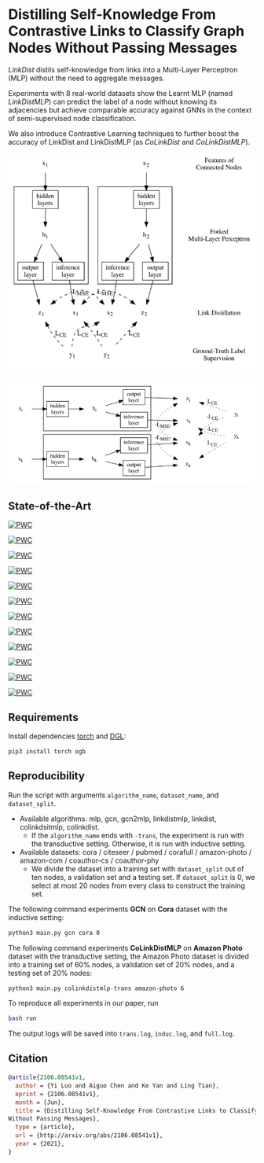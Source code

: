 # Distilling Self-Knowledge From Contrastive Links to Classify Graph Nodes Without Passing Messages

*LinkDist* distils self-knowledge from links into a Multi-Layer Perceptron (MLP) without the need to aggregate messages.

Experiments with 8 real-world datasets show the Learnt MLP (named *LinkDistMLP*) can predict the label of a node without knowing its adjacencies but achieve comparable accuracy against GNNs in the context of semi-supervised node classification.

We also introduce Contrastive Learning techniques to further boost the accuracy of LinkDist and LinkDistMLP (as *CoLinkDist* and *CoLinkDistMLP*).

![Distilling Self-Knowledge From Links](arch.png)

![Contrastive Training With Negative Links](neg.png)

## State-of-the-Art

[![PWC](https://img.shields.io/endpoint.svg?url=https://paperswithcode.com/badge/distilling-self-knowledge-from-contrastive/node-classification-on-cora)](https://paperswithcode.com/sota/node-classification-on-cora?p=distilling-self-knowledge-from-contrastive)

[![PWC](https://img.shields.io/endpoint.svg?url=https://paperswithcode.com/badge/distilling-self-knowledge-from-contrastive/node-classification-on-citeseer)](https://paperswithcode.com/sota/node-classification-on-citeseer?p=distilling-self-knowledge-from-contrastive)

[![PWC](https://img.shields.io/endpoint.svg?url=https://paperswithcode.com/badge/distilling-self-knowledge-from-contrastive/node-classification-on-pubmed)](https://paperswithcode.com/sota/node-classification-on-pubmed?p=distilling-self-knowledge-from-contrastive)

[![PWC](https://img.shields.io/endpoint.svg?url=https://paperswithcode.com/badge/distilling-self-knowledge-from-contrastive/node-classification-on-cora-full)](https://paperswithcode.com/sota/node-classification-on-cora-full?p=distilling-self-knowledge-from-contrastive)

[![PWC](https://img.shields.io/endpoint.svg?url=https://paperswithcode.com/badge/distilling-self-knowledge-from-contrastive/node-classification-on-amazon-photo-1)](https://paperswithcode.com/sota/node-classification-on-amazon-photo-1?p=distilling-self-knowledge-from-contrastive)

[![PWC](https://img.shields.io/endpoint.svg?url=https://paperswithcode.com/badge/distilling-self-knowledge-from-contrastive/node-classification-on-amazon-computers-1)](https://paperswithcode.com/sota/node-classification-on-amazon-computers-1?p=distilling-self-knowledge-from-contrastive)

[![PWC](https://img.shields.io/endpoint.svg?url=https://paperswithcode.com/badge/distilling-self-knowledge-from-contrastive/node-classification-on-coauthor-cs)](https://paperswithcode.com/sota/node-classification-on-coauthor-cs?p=distilling-self-knowledge-from-contrastive)

[![PWC](https://img.shields.io/endpoint.svg?url=https://paperswithcode.com/badge/distilling-self-knowledge-from-contrastive/node-classification-on-coauthor-physics)](https://paperswithcode.com/sota/node-classification-on-coauthor-physics?p=distilling-self-knowledge-from-contrastive)

[![PWC](https://img.shields.io/endpoint.svg?url=https://paperswithcode.com/badge/distilling-self-knowledge-from-contrastive/node-classification-on-cora-with-public-split)](https://paperswithcode.com/sota/node-classification-on-cora-with-public-split?p=distilling-self-knowledge-from-contrastive)

[![PWC](https://img.shields.io/endpoint.svg?url=https://paperswithcode.com/badge/distilling-self-knowledge-from-contrastive/node-classification-on-citeseer-with-public)](https://paperswithcode.com/sota/node-classification-on-citeseer-with-public?p=distilling-self-knowledge-from-contrastive)

[![PWC](https://img.shields.io/endpoint.svg?url=https://paperswithcode.com/badge/distilling-self-knowledge-from-contrastive/node-classification-on-pubmed-with-public)](https://paperswithcode.com/sota/node-classification-on-pubmed-with-public?p=distilling-self-knowledge-from-contrastive)

[![PWC](https://img.shields.io/endpoint.svg?url=https://paperswithcode.com/badge/distilling-self-knowledge-from-contrastive/node-classification-on-cora-full-with-public)](https://paperswithcode.com/sota/node-classification-on-cora-full-with-public?p=distilling-self-knowledge-from-contrastive)

## Requirements

Install dependencies [torch](https://pytorch.org/) and [DGL](https://github.com/dmlc/dgl):

```bash
pip3 install torch ogb
```

## Reproducibility

Run the script with arguments `algorithm_name`, `dataset_name`, and `dataset_split`.

* Available algorithms: mlp, gcn, gcn2mlp, linkdistmlp, linkdist, colinkdsitmlp, colinkdist.
  * If the `algorithm_name` ends with `-trans`, the experiment is run with the transductive setting. Otherwise, it is run with inductive setting.
* Available datasets: cora / citeseer / pubmed / corafull / amazon-photo / amazon-com / coauthor-cs / coauthor-phy
  * We divide the dataset into a training set with `dataset_split` out of ten nodes, a validation set and a testing set. If `dataset_split` is 0, we select at most 20 nodes from every class to construct the training set.

The following command experiments **GCN** on **Cora** dataset with the inductive setting:

```bash
python3 main.py gcn cora 0
```

The following command experiments **CoLinkDistMLP** on **Amazon Photo** dataset with the transductive setting, the Amazon Photo dataset is divided into a training set of 60% nodes, a validation set of 20% nodes, and a testing set of 20% nodes:

```bash
python3 main.py colinkdistmlp-trans amazon-photo 6
```

To reproduce all experiments in our paper, run

```bash
bash run
```

The output logs will be saved into `trans.log`, `induc.log`, and `full.log`.

## Citation

```bibtex
@article{2106.08541v1,
  author = {Yi Luo and Aiguo Chen and Ke Yan and Ling Tian},
  eprint = {2106.08541v1},
  month = {Jun},
  title = {Distilling Self-Knowledge From Contrastive Links to Classify Graph Nodes
Without Passing Messages},
  type = {article},
  url = {http://arxiv.org/abs/2106.08541v1},
  year = {2021},
}
```

